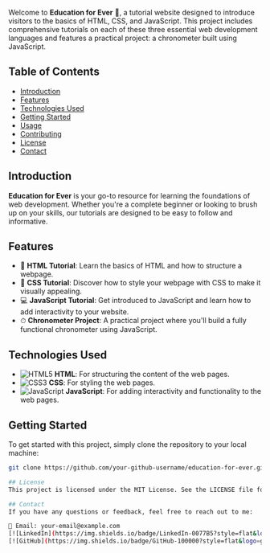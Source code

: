 Welcome to **Education for Ever** 🌟, a tutorial website designed to introduce visitors to the basics of HTML, CSS, and JavaScript. This project includes comprehensive tutorials on each of these three essential web development languages and features a practical project: a chronometer built using JavaScript.

## Table of Contents

- [Introduction](#introduction)
- [Features](#features)
- [Technologies Used](#technologies-used)
- [Getting Started](#getting-started)
- [Usage](#usage)
- [Contributing](#contributing)
- [License](#license)
- [Contact](#contact)

## Introduction

**Education for Ever** is your go-to resource for learning the foundations of web development. Whether you're a complete beginner or looking to brush up on your skills, our tutorials are designed to be easy to follow and informative.

## Features

- 📘 **HTML Tutorial**: Learn the basics of HTML and how to structure a webpage.
- 🎨 **CSS Tutorial**: Discover how to style your webpage with CSS to make it visually appealing.
- 💻 **JavaScript Tutorial**: Get introduced to JavaScript and learn how to add interactivity to your website.
- ⏱ **Chronometer Project**: A practical project where you'll build a fully functional chronometer using JavaScript.

## Technologies Used

- ![HTML5](https://img.shields.io/badge/HTML5-E34F26?style=for-the-badge&logo=html5&logoColor=white) **HTML**: For structuring the content of the web pages.
- ![CSS3](https://img.shields.io/badge/CSS3-1572B6?style=for-the-badge&logo=css3&logoColor=white) **CSS**: For styling the web pages.
- ![JavaScript](https://img.shields.io/badge/JavaScript-F7DF1E?style=for-the-badge&logo=javascript&logoColor=black) **JavaScript**: For adding interactivity and functionality to the web pages.

## Getting Started

To get started with this project, simply clone the repository to your local machine:

```sh
git clone https://github.com/your-github-username/education-for-ever.git

## License
This project is licensed under the MIT License. See the LICENSE file for more details.

## Contact
If you have any questions or feedback, feel free to reach out to me:

📧 Email: your-email@example.com
[![LinkedIn](https://img.shields.io/badge/LinkedIn-0077B5?style=flat&logo=linkedin&logoColor=white)](https://www.linkedin.com/in/your-linkedin-username)
[![GitHub](https://img.shields.io/badge/GitHub-100000?style=flat&logo=github&logoColor=white)](https://github.com/your-github-username)
